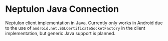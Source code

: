 # Neptulon Java Connection
Neptulon client implementation in Java. Currently only works in Android due to the use of `android.net.SSLCertificateSocketFactory` in the client implementation, but generic Java support is planned.
